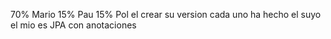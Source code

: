 70% Mario
15% Pau
15% Pol
el crear su version cada uno ha hecho el suyo
el mio es JPA con anotaciones 
